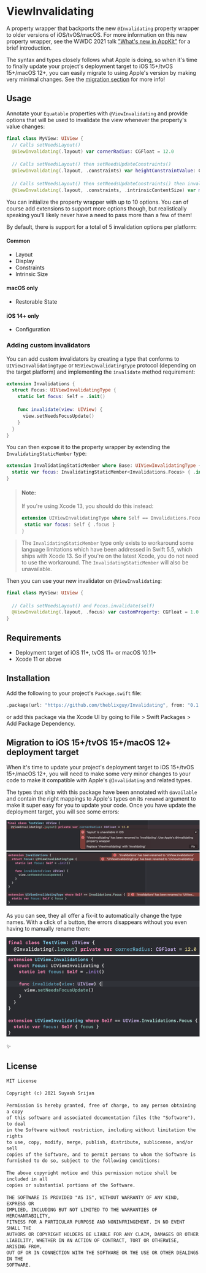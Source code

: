 # ViewInvalidating

A property wrapper that backports the new `@Invalidating` property wrapper to older versions of iOS/tvOS/macOS. For more information on this new property wrapper, see the WWDC 2021 talk ["What's new in AppKit"](https://developer.apple.com/wwdc21/10054) for a brief introduction.

The syntax and types closely follows what Apple is doing, so when it's time to finally update your project's deployment target to iOS 15+/tvOS 15+/macOS 12+, you can easily migrate to using Apple's version by making very minimal changes. See the [migration section](#migration-to-ios-15+/tvos-15+/macos-12+-deployment-target) for more info!

## Usage

Annotate your `Equatable` properties with `@ViewInvalidating` and provide options that will be used to invalidate the view whenever the property's value changes:

```swift
final class MyView: UIView {
  // Calls setNeedsLayout()
  @ViewInvalidating(.layout) var cornerRadius: CGFloat = 12.0
  
  // Calls setNeedsLayout() then setNeedsUpdateConstraints()
  @ViewInvalidating(.layout, .constraints) var heightConstraintValue: CFloat = 200.0
  
  // Calls setNeedsLayout() then setNeedsUpdateConstraints() then invalidateIntrinsicContentSize()
  @ViewInvalidating(.layout, .constraints, .intrinsicContentSize) var magicProperty: CGFloat = 1234.0
```

You can initialize the property wrapper with up to 10 options. You can of course add extensions to support more options though, but realistically speaking you'll likely never have a need to pass more than a few of them!

By default, there is support for a total of 5 invalidation options per platform:

#### Common
- Layout
- Display
- Constraints
- Intrinsic Size

#### macOS only
- Restorable State

#### iOS 14+ only
- Configuration

### Adding custom invalidators

You can add custom invalidators by creating a type that conforms to `UIViewInvalidatingType` or `NSViewInvalidatingType` protocol (depending on the target platform) and implementing the `invalidate` method requirement:

```swift
extension Invalidations {
  struct Focus: UIViewInvalidatingType {
    static let focus: Self = .init()

    func invalidate(view: UIView) {
      view.setNeedsFocusUpdate()
    }
  }
}
```

You can then expose it to the property wrapper by extending the `InvalidatingStaticMember` type:

```swift
extension InvalidatingStaticMember where Base: UIViewInvalidatingType {
  static var focus: InvalidatingStaticMember<Invalidations.Focus> { .init(.focus) }
}
```

> #### Note: 
>
> If you're using Xcode 13, you should do this instead:
>
> ```swift
> extension UIViewInvalidatingType where Self == Invalidations.Focus {
>  static var focus: Self { .focus }
> }
> ```

> The `InvalidatingStaticMember` type only exists to workaround some language limitations which have been addressed in Swift 5.5, which ships with Xcode 13. So if you're on the latest Xcode, you do not need to use the workaround. The `InvalidatingStaticMember` will also be unavailable.

Then you can use your new invalidator on `@ViewInvalidating`:

```swift
final class MyView: UIView {

  // Calls setNeedsLayout() and Focus.invalidate(self)
  @ViewInvalidating(.layout, .focus) var customProperty: CGFloat = 1.0
}
```

## Requirements

- Deployment target of iOS 11+, tvOS 11+ or macOS 10.11+
- Xcode 11 or above

## Installation

Add the following to your project's `Package.swift` file:

```swift
.package(url: "https://github.com/theblixguy/Invalidating", from: "0.1.0")
```

or add this package via the Xcode UI by going to File > Swift Packages > Add Package Dependency.

## Migration to iOS 15+/tvOS 15+/macOS 12+ deployment target

When it's time to update your project's deployment target to iOS 15+/tvOS 15+/macOS 12+, you will need to make some very minor changes to your code to make it compatible with Apple's `@Invalidating` and related types.

The types that ship with this package have been annotated with `@available` and contain the right mappings to Apple's types on its `renamed` argument to make it super easy for you to update your code. Once you have update the deployment target, you will see some errors:

![Migration Fix-it](Images/migration_fixit_code_1.png)
![Migration Fix-it](Images/migration_fixit_code_2.png)

As you can see, they all offer a fix-it to automatically change the type names. With a click of a button, the errors disappears without you even having to manually rename them:

![Migration Fix-it](Images/migration_fixit_code_applied_1.png)
![Migration Fix-it](Images/migration_fixit_code_applied_2.png)

✨

## License

```
MIT License

Copyright (c) 2021 Suyash Srijan

Permission is hereby granted, free of charge, to any person obtaining a copy
of this software and associated documentation files (the "Software"), to deal
in the Software without restriction, including without limitation the rights
to use, copy, modify, merge, publish, distribute, sublicense, and/or sell
copies of the Software, and to permit persons to whom the Software is
furnished to do so, subject to the following conditions:

The above copyright notice and this permission notice shall be included in all
copies or substantial portions of the Software.

THE SOFTWARE IS PROVIDED "AS IS", WITHOUT WARRANTY OF ANY KIND, EXPRESS OR
IMPLIED, INCLUDING BUT NOT LIMITED TO THE WARRANTIES OF MERCHANTABILITY,
FITNESS FOR A PARTICULAR PURPOSE AND NONINFRINGEMENT. IN NO EVENT SHALL THE
AUTHORS OR COPYRIGHT HOLDERS BE LIABLE FOR ANY CLAIM, DAMAGES OR OTHER
LIABILITY, WHETHER IN AN ACTION OF CONTRACT, TORT OR OTHERWISE, ARISING FROM,
OUT OF OR IN CONNECTION WITH THE SOFTWARE OR THE USE OR OTHER DEALINGS IN THE
SOFTWARE.
```
